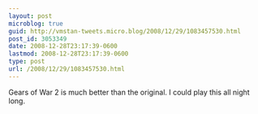 ```yaml
---
layout: post
microblog: true
guid: http://vmstan-tweets.micro.blog/2008/12/29/1083457530.html
post_id: 3053349
date: 2008-12-28T23:17:39-0600
lastmod: 2008-12-28T23:17:39-0600
type: post
url: /2008/12/29/1083457530.html
---
```

Gears of War 2 is much better than the original. I could play this all night long.
